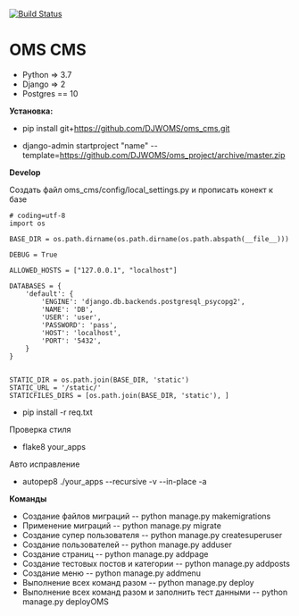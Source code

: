 [![Build Status](https://travis-ci.org/DJWOMS/WomsTeam.svg?branch=master)](https://travis-ci.org/DJWOMS/WomsTeam)

# OMS CMS
 
- Python => 3.7
- Django => 2
- Postgres == 10

**Установка:**

- pip install git+https://github.com/DJWOMS/oms_cms.git

- django-admin startproject "name" --template=https://github.com/DJWOMS/oms_project/archive/master.zip

**Develop**

Создать файл oms_cms/config/local_settings.py и прописать конект к базе
````
# coding=utf-8
import os

BASE_DIR = os.path.dirname(os.path.dirname(os.path.abspath(__file__)))

DEBUG = True

ALLOWED_HOSTS = ["127.0.0.1", "localhost"]

DATABASES = {
    'default': {
        'ENGINE': 'django.db.backends.postgresql_psycopg2',
        'NAME': 'DB',
        'USER': 'user',
        'PASSWORD': 'pass',
        'HOST': 'localhost',
        'PORT': '5432',
    }
}


STATIC_DIR = os.path.join(BASE_DIR, 'static')
STATIC_URL = '/static/'
STATICFILES_DIRS = [os.path.join(BASE_DIR, 'static'), ]
````
- pip install -r req.txt

Проверка стиля
- flake8 your_apps

Авто исправление
- autopep8 ./your_apps --recursive -v --in-place -a

**Команды**
- Создание файлов миграций
-- python manage.py makemigrations
- Применение миграций
-- python manage.py migrate
- Создание супер пользователя
-- python manage.py createsuperuser
- Создание пользователей
-- python manage.py adduser
- Создание страниц
-- python manage.py addpage
- Создание тестовых постов и категории
-- python manage.py addposts
- Создание меню
-- python manage.py addmenu
- Выполнение всех команд разом
-- python manage.py deploy
- Выполнение всех команд разом и заполнить тест данными
-- python manage.py deployOMS



